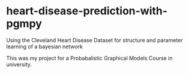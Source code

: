 # heart-disease-prediction-with-pgmpy
Using the Cleveland Heart Disease Dataset for structure and parameter learning of a bayesian network

This was my project for a Probabalistic Graphical Models Course in university.
